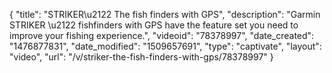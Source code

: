 {
    "title": "STRIKER\u2122 The fish finders with GPS",
    "description": "Garmin STRIKER \u2122 fishfinders with GPS have the feature set you need to improve your fishing experience.",
    "videoid": "78378997",
    "date_created": "1476877831",
    "date_modified": "1509657691",
    "type": "captivate",
    "layout": "video",
    "url": "\/v\/striker-the-fish-finders-with-gps\/78378997"
}
